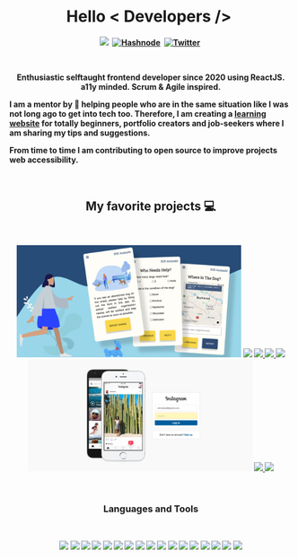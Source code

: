 <p>
  <h1 align="center"><b> Hello < Developers /> <img src="https://docs.google.com/uc?export=download&id=166Ecq6uBl61U14OUlkHOHIBv2ArKoumJ" alt="" width="30"></h1>
</p>
<p align="center">
<a href="https://www.linkedin.com/in/!!!/"><img src="https://img.shields.io/badge/LinkedIn-0077B5?style=for-the-badge&logo=linkedin&logoColor=white alt="Linkedin" /></a>&nbsp;
<a href="https://avocadev.hashnode.dev/"><img src="https://img.shields.io/badge/Hashnode-2962FF?style=for-the-badge&logo=hashnode&logoColor=white" alt="Hashnode" /></a>&nbsp;
<a href="https://twitter.com/dev_avocado"><img src="https://img.shields.io/badge/Twitter-1DA1F2?style=for-the-badge&logo=twitter&logoColor=white" alt="Twitter" /></a>&nbsp;
</p>
<br />

<p align="center">Enthusiastic selftaught frontend developer since 2020 using ReactJS. a11y minded. Scrum & Agile inspired.</p>
<p>I am a mentor by 💙 helping people who are in the same situation like I was not long ago to get into tech too. Therefore, I am creating a <a href="https://yuridevat.mailchimpsites.com/">learning website</a> for totally beginners, portfolio creators and job-seekers where I am sharing my tips and suggestions.</p>
<p>From time to time I am contributing to open source to improve projects web accessibility.</p>
<br />

<h2 align="center">My favorite projects 💻</h2>
<br />

<p align="center">
  <img width="400" src="https://github.com/YuriDevAT/sos-animals/blob/main/public/thumbnail-sos.png" />
  <img width="400" src="https://github.com/the-collab-lab/tcl-19-smart-shopping-list/blob/main/public/Thumbnail.png" />
 <a href="https://github.com/YuriDevAT/sos-animals">
  <img align="" src="https://github-readme-stats.vercel.app/api/pin/?username=YuriDevAT&repo=sos-animals&theme=tokyonight" />
</a>
  <a href="https://github.com/YuriDevAT/tcl-19-smart-shopping-list">
  <img align="" src="https://github-readme-stats.vercel.app/api/pin/?username=YuriDevAT&repo=tcl-19-smart-shopping-list&theme=tokyonight" />
</a>
  <img width="400" src="https://github.com/YuriDevAT/nikki-my-diary/blob/main/public/thumbnail-nikki.png" />
  <img width="400" src="https://github.com/YuriDevAT/instagram-clone/blob/main/thumbnail-instagram.png" />
  <a href="https://github.com/YuriDevAT/nikki-my-diary">
  <img align="" src="https://github-readme-stats.vercel.app/api/pin/?username=YuriDevAT&repo=nikki-my-diary&theme=tokyonight" />
</a>
<a href="https://github.com/YuriDevAT/instagram-clone">
  <img align="" src="https://github-readme-stats.vercel.app/api/pin/?username=YuriDevAT&repo=instagram-clone&theme=tokyonight" />
</a>
</p>

<br />



<h3 align="center"> Languages and Tools</h3>
</p>
<br />
<p align="center">

<!-- javascript -->
<img  height='25px' src='https://img.shields.io/badge/JavaScript-323330?style=for-the-badge&amp;logo=javascript&amp;logoColor=F7DF1E' />

<!-- typescript -->
<img  height='25px' src='https://img.shields.io/badge/TypeScript-007ACC?style=for-the-badge&logo=typescript&logoColor=white' />

<!-- react -->
<img  height='25px' src='https://img.shields.io/badge/React-20232A?style=for-the-badge&amp;logo=react&amp;logoColor=61DAFB' />
  
<!-- redux -->
<img  height='25px' src='https://img.shields.io/badge/Redux-593D88?style=for-the-badge&logo=redux&logoColor=white' />
  
<!-- react-native -->
<img height='25px' src='https://img.shields.io/badge/React_Native-20232A?style=for-the-badge&logo=react&logoColor=61DAFB' />

<!-- html5 -->
<img  height='25px' src='https://img.shields.io/badge/HTML5-E34F26?style=for-the-badge&amp;logo=html5&amp;logoColor=white' />

<!-- css3 -->
<img  height='25px' src='https://img.shields.io/badge/CSS3-1572B6?style=for-the-badge&amp;logo=css3&amp;logoColor=white' />
  
 <!-- ssas -->
<img  height='25px' src='https://img.shields.io/badge/Sass-CC6699?style=for-the-badge&logo=sass&logoColor=white' />
  
 <!-- styledcomponents -->
<img  height='25px' src='https://img.shields.io/badge/styled--components-DB7093?style=for-the-badge&amp;logo=styled-components&amp;logoColor=white' />
  
 <!-- material-uii -->
<img  height='25px' src='https://img.shields.io/badge/Material--UI-0081CB?style=for-the-badge&logo=material-ui&logoColor=white' />

<!-- bootstrap -->
<img  height='25px' src='https://img.shields.io/badge/Bootstrap-563D7C?style=for-the-badge&amp;logo=bootstrap&amp;logoColor=white' />

<!-- nodejs -->
<img  height='25px' src='https://img.shields.io/badge/Node.js-339933?style=for-the-badge&amp;logo=nodedotjs&amp;logoColor=white' />

<!-- expressjs -->
<img height='25px' src='https://img.shields.io/badge/Express.js-000000?style=for-the-badge&amp;logo=express&amp;logoColor=white' />
  
<!-- postgresql -->
<img  height='25px' src='https://img.shields.io/badge/PostgreSQL-316192?style=for-the-badge&amp;logo=postgresql&amp;logoColor=white' />
  
<!-- mongodb -->
<img height='25px' src='https://img.shields.io/badge/MongoDB-4EA94B?style=for-the-badge&amp;logo=mongodb&amp;logoColor=white' />


<!-- github -->
<img  height='25px' src='https://img.shields.io/badge/GitHub-100000?style=for-the-badge&amp;logo=github&amp;logoColor=white' />


<!-- figma -->
<img height='25px' src='https://img.shields.io/badge/Figma-F24E1E?style=for-the-badge&amp;logo=figma&amp;logoColor=white' />


</p>

   </p>
<br />

<br />
